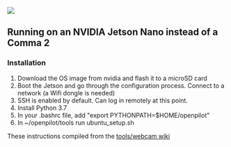 

![](http://justine-haupt.com/bolt/images/openpilot_BoltConfigurations.png)

## Running on an NVIDIA Jetson Nano instead of a Comma 2 ##
### Installation ###
1. Download the OS image from nvidia and flash it to a microSD card
2. Boot the Jetson and go through the configuration process. Connect to a network (a Wifi dongle is needed)
3. SSH is enabled by default. Can log in remotely at this point.
4. Install Python 3.7
5. In your .bashrc file, add "export PYTHONPATH=$HOME/openpilot"
5. In ~/openpilot/tools run ubuntu_setup.sh


These instructions compiled from the [tools/webcam wiki](https://github.com/commaai/openpilot/tree/master/tools/webcam)
